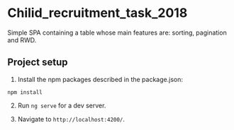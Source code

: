 # Chilid_recruitment_task_2018

Simple SPA containing a table whose main features are: sorting, pagination and RWD.

## Project setup

1. Install the npm packages described in the package.json:

 `npm install`

2. Run `ng serve` for a dev server. 

3. Navigate to `http://localhost:4200/`. 


